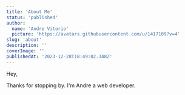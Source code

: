 ```yaml
---
title: 'About Me'
status: 'published'
author:
  name: 'Andre Vitorio'
  picture: 'https://avatars.githubusercontent.com/u/1417109?v=4'
slug: 'about'
description: ''
coverImage: ''
publishedAt: '2023-12-28T18:49:02.348Z'
---
```


Hey,

Thanks for stopping by. I'm Andre a web developer.
